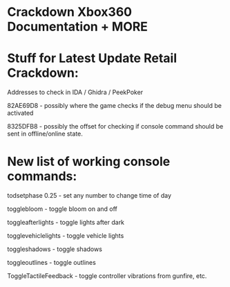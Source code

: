 # Crackdown Xbox360 Documentation + MORE

# Stuff for Latest Update Retail Crackdown:

Addresses to check in IDA / Ghidra / PeekPoker

82AE69D8 - possibly where the game checks if the debug menu should be activated

8325DFB8 - possibly the offset for checking if console command should be sent in offline/online state.


# New list of working console commands:

todsetphase 0.25 - set any number to change time of day

togglebloom - toggle bloom on and off

toggleafterlights - toggle lights after dark

togglevehiclelights - toggle vehicle lights

toggleshadows - toggle shadows

toggleoutlines - toggle outlines

ToggleTactileFeedback - toggle controller vibrations from gunfire, etc.
